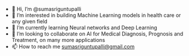 - 👋 Hi, I’m @sumasriguntupalli
- 👀 I’m interested in building Machine Learning models in health care or any given field
- 🌱 I’m currently learning Neural networks and Deep Learning 
- 💞️ I’m looking to collaborate on AI for Medical Diagnosis, Prognosis and Treatment, on many more applications
- 📫 How to reach me sumasriguntupalli@gmail.com

<!---
sumasriguntupalli/sumasriguntupalli is a ✨ special ✨ repository because its `README.md` (this file) appears on your GitHub profile.
You can click the Preview link to take a look at your changes.
--->
